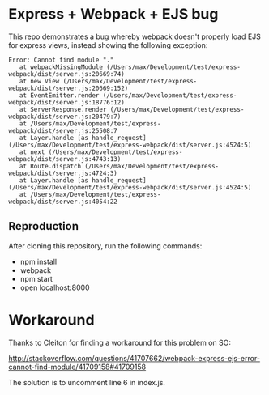# Express + Webpack + EJS bug
This repo demonstrates a bug whereby webpack doesn't properly load EJS for express views, instead showing the following exception:

    Error: Cannot find module "."
       at webpackMissingModule (/Users/max/Development/test/express-webpack/dist/server.js:20669:74)
       at new View (/Users/max/Development/test/express-webpack/dist/server.js:20669:152)
       at EventEmitter.render (/Users/max/Development/test/express-webpack/dist/server.js:18776:12)
       at ServerResponse.render (/Users/max/Development/test/express-webpack/dist/server.js:20479:7)
       at /Users/max/Development/test/express-webpack/dist/server.js:25508:7
       at Layer.handle [as handle_request] (/Users/max/Development/test/express-webpack/dist/server.js:4524:5)
       at next (/Users/max/Development/test/express-webpack/dist/server.js:4743:13)
       at Route.dispatch (/Users/max/Development/test/express-webpack/dist/server.js:4724:3)
       at Layer.handle [as handle_request] (/Users/max/Development/test/express-webpack/dist/server.js:4524:5)
       at /Users/max/Development/test/express-webpack/dist/server.js:4054:22

## Reproduction

After cloning this repository, run the following commands:

 - npm install
 - webpack
 - npm start
 - open localhost:8000

# Workaround

Thanks to Cleiton for finding a workaround for this problem on SO:

http://stackoverflow.com/questions/41707662/webpack-express-ejs-error-cannot-find-module/41709158#41709158

The solution is to uncomment line 6 in index.js.

